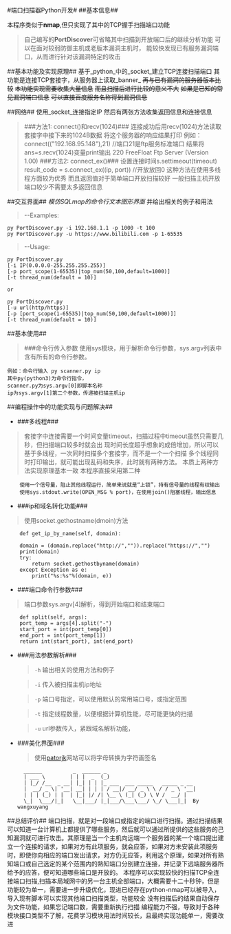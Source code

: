 #端口扫描器Python开发#
##基本信息##

本程序类似于**nmap**,但只实现了其中的TCP握手扫描端口功能
>自己编写的**PortDiscover**可省略其中扫描到开放端口后的继续分析功能
可以在面对较弱防御主机或老版本漏洞主机时，
能较快发现已有服务漏洞端口，从而进行针对该漏洞特定的攻击

##基本功能及实现原理##
基于_python_中的_socket_建立TCP连接扫描端口
其功能是连接TCP套接字，从服务器上读取_banner_
~~再与已有漏洞的服务器版本比较~~
~~本功能实现需要收集大量信息~~
~~而且扫描后进行比较的意义不大~~
~~如果是已知的常见漏洞端口信息~~
~~可以直接百度服务名称得到漏洞信息~~

##网络##
使用_socket_连接指定IP
然后有两张方法收集返回信息和连接信息
>###方法1: connect()和recv(1024)###
	连接成功后用recv(1024)方法读取套接字中接下来的1024B数据
	将这个服务器的响应结果打印
	例如：connect(("192.168.95.148"),21) //端口21是ftp服务标准端口
	结果将ans=s.recv(1024)变量print输出
	220 FreeFloat Ftp Server (Version 1.00)
>###方法2: connect_ex()###
	设置连接时间s.settimeout(timeout)
	result_code = s.connect_ex((ip, port)) //开放放回0
	这种方法在使用多线程方面较为优秀
	而且返回值对于简单端口开放扫描较好
	一般扫描主机开放端口较少不需要太多返回信息
	

##交互界面##
*模仿SQLmap的命令行文本图形界面*
并给出相关的例子和用法

>--Examples:

	py PortDiscover.py -i 192.168.1.1 -p 1000 -t 100
	py PortDiscover.py -u https://www.bilibili.com -p 1-65535

>--Usage:

    py PortDiscover.py
    [-i IP(0.0.0.0-255.255.255.255)]
    [-p port_scope(1-65535)|top_num(50,100,default=1000)]
    [-t thread_num(default = 10)]

    or

    py PortDiscover.py 
    [-u url(http/https)] 
    [-p [port_scope(1-65535)|top_num(50,100,default=1000)]]
    [-t thread_num(default = 10)]

##基本使用##
>###命令行传入参数
使用sys模块，用于解析命令行参数，sys.argv列表中含有所有的命令行参数。

	
	例如：命令行输入 py scanner.py ip
	其中py(python3)为命令行指令，
	scanner.py为sys.argv[0]即脚本名称
	ip为sys.argv[1]第二个参数，传递被扫描主机ip
	

##编程操作中的功能实现与问题解决##
- ###多线程###
>套接字中连接需要一个时间变量timeout，扫描过程中timeout虽然只需要几秒，但扫描端口较多时就会出
现时间长度超乎想象的成倍增加，所以可以基于多线程，一次同时扫描多个套接字，而不是一个一个扫描
>多个线程同时打印输出，就可能出现乱码和失序，此时就有两种方法。
>本质上两种方法实现原理基本一致
>本程序直接采用第二种

		使用一个信号量，阻止其他线程运行，简单来说就是“上锁”，持有信号量的线程有权输出
		使用sys.stdout.write(OPEN_MSG % port)，在使用join()阻塞线程，输出信息
	

- ###ip和域名转化功能###
>使用socket.gethostname(dmoin)方法

		def get_ip_by_name(self, domain):

        domain = (domain.replace("http://","")).replace("https://","")
        print(domain)
        try:
            return socket.gethostbyname(domain)
        except Exception as e:
            print("%s:%s"%(domain, e))

- ###端口命令行参数###
>端口参数sys.argv[4]解析，得到开始端口和结束端口

		def split(self, args):
        port_temp = args[4].split("-")
        start_port = int(port_temp[0])
        end_port = int(port_temp[1])
        return int(start_port), int(end_port)

- ###用法参数解析###

	>`-h`	输出相关的使用方法和例子

	>`-i`	传入被扫描主机ip地址

	>`-p`	端口号指定，可以使用默认的常用端口号，或指定范围

	>`-t`	指定线程数量，以便根据计算机性能，尽可能更快的扫描

	>`-u`	url参数传入，紧跟域名解析功能，

- ###美化界面###
	>使用[patorjk](http://patorjk.com/software/taag/#p=display&f=Doom&t=PortDiscover)网站可以将字母转换为字符画签名

		______          _  ______ _
		| ___ \        | | |  _  (_)
		| |_/ /__  _ __| |_| | | |_ ___  ___ _____   _____ _ __
		|  __/ _ \| '__| __| | | | / __|/ __/ _ \ \ / / _ \ '__|
		| | | (_) | |  | |_| |/ /| \__ \ (_| (_) \ V /  __/ |
		\_|  \___/|_|   \__|___/ |_|___/\___\___/ \_/ \___|_|  By wangxuyang

##总结评价##
	端口扫描，就是对一段端口或指定的端口进行扫描。通过扫描结果可以知道一台计算机上都提供了哪些服务，然后就可以通过所提供的这些服务的己知漏洞就可进行攻击。其原理是当一个主机向远端一个服务器的某一个端口提出建立一个连接的请求，如果对方有此项服务，就会应答，如果对方未安装此项服务时，即使你向相应的端口发出请求，对方仍无应答，利用这个原理，如果对所有熟知端口或自己选定的某个范围内的熟知端口分别建立连接，并记录下远端服务器所给予的应答，便可知道哪些端口是开放的。
	本程序可以实现较快的扫描TCP全连接端口扫描,扫描本局域网中的另一台主机全部端口，大概需要十二十秒钟，但是功能较为单一，需要进一步升级优化，现进已经存在python-nmap可以被导入，导入现有脚本可以实现其他端口扫描类型，功能较全
	没有扫描后的结果自动保存为文件功能，如果忘记端口数，需要重新执行扫描
	编程能力不强，导致对于各种模块接口类型不了解，花费学习模块用法时间较长，且最终实现功能单一，需要改进



